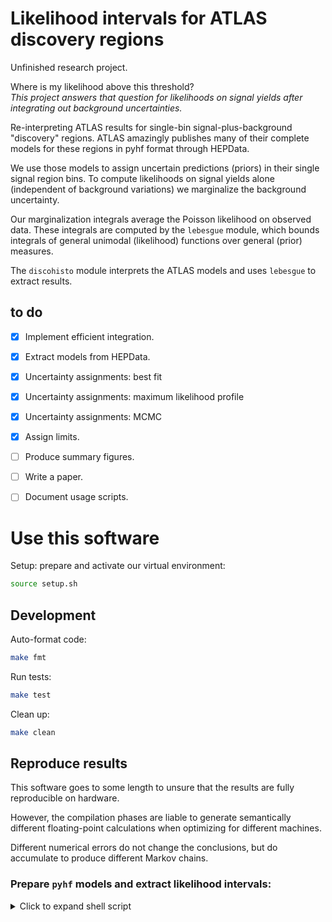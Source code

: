 # Likelihood intervals for ATLAS discovery regions

Unfinished research project.

Where is my likelihood above this threshold?<br/>
_This project answers that question for likelihoods on signal yields
after integrating out background uncertainties._

Re-interpreting ATLAS results for single-bin signal-plus-background "discovery"
regions.
ATLAS amazingly publishes many of their complete models for these regions
in pyhf format through HEPData.

We use those models to assign uncertain predictions (priors)
in their single signal region bins.
To compute likelihoods on signal yields alone
(independent of background variations)
we marginalize the background uncertainty.

Our marginalization integrals average the Poisson likelihood on observed
data.
These integrals are computed by the `lebesgue` module, which bounds integrals
of general unimodal (likelihood) functions over general (prior) measures.

The `discohisto` module interprets the ATLAS models and uses `lebesgue` to
extract results.

## to do
- [x] Implement efficient integration.
- [x] Extract models from HEPData.
- [x] Uncertainty assignments: best fit
- [x] Uncertainty assignments: maximum likelihood profile
- [x] Uncertainty assignments: MCMC
- [x] Assign limits.
- [ ] Produce summary figures.
- [ ] Write a paper.
- [ ] Document usage scripts.


# Use this software

Setup: prepare and activate our virtual environment:

```bash
source setup.sh

```

## Development

Auto-format code:
```bash
make fmt

```

Run tests:
```bash
make test

```

Clean up:

```bash
make clean

```

## Reproduce results

This software goes to some length to unsure that the results are fully
reproducible on hardware.

However, the compilation phases are liable to generate semantically different
floating-point calculations when optimizing for different machines.

Different numerical errors do not change the conclusions, but do
accumulate to produce different Markov chains.

### Prepare `pyhf` models and extract likelihood intervals:
<details>
<summary>Click to expand shell script</summary>

```sh
SEARCHES='
atlas_susy_1Lbb_2020
atlas_susy_1Ljets_2021
atlas_susy_2hadtau_2020
atlas_susy_2L0J_2019
atlas_susy_2Ljets_2022
atlas_susy_3L_2021
atlas_susy_3Lresonance_2020
atlas_susy_3LRJmimic_2020
atlas_susy_3Lss_2019
atlas_susy_4L_2021
atlas_susy_compressed_2020
atlas_susy_DVmuon_2020
atlas_susy_hb_2019
atlas_susy_jets_2021
'

# Download and prepare HEPData serialized workspaces.
for search in ${SEARCHES}
do
    ./searches/${search}/make_workspaces.sh
done

# Extract single-region workspaces for our discovery regions.
# Outputs searches/*/*/region.json.gz
for search in ${SEARCHES}
do
    python searches/${search}/dump_regions.py
done

# Fits extract properties of the pyhf models from which we later assign
# background predictions with uncertainty.

# Extract fits with best fitting strategies (cabinetry, normal, profile)
# Outputs searches/*/*/fit/{normal,cabinetry,cabinetry_post,linspace}.json
for search in ${SEARCHES}
do
    { time python searches/${search}/dump_fits.py ; } |& tee log/dump_fits_${search}.log
done

# Extract maxima with constant added signal yields.
# (This is more similar to current practice, but not so relevant.)
# Outputs searches/*/*/fit/signal.json
for search in ${SEARCHES}
do
    { time python searches/${search}/dump_fit_signal.py ; } |& tee log/dump_fit_signal_${search}.log
done

# Extract histograms with MCMC (Markov Chain Monte Carlo) sampling. (SLOW!)
# We use up to ${NPROCESSES} CPU threads with Jax pmap parallelism.
# Outputs searches/*/*/fit/mcmc_*.json
# where * depends on the MCMC strategy employed.
export NPROCESSES=15
for search in ${SEARCHES}
do
    { time python searches/${search}/dump_fit_mcmc.py ; } |& tee log/dump_fit_mcmc_${search}.log
done

# Assign probabilities from the fits and data in models and scan marginal
# likelihoods and assign upper limits at various levels.
# Outputs searches/*/*/fit/limit/scan_*_{central,up,down,observed}.json
# where * names the fit used and {central,up,down,observed} are variations on
# the data. Observed is integer Poisson, others are real interpolated Poisson
# using lebesgue.likelihood.gamma1.
for search in ${SEARCHES}
do
    { time python searches/${search}/dump_limits.py ; } |& tee log/dump_limits_${search}.log
done

```
</details>
